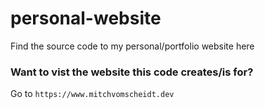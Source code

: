 # personal-website
Find the source code to my personal/portfolio website here

### Want to vist the website this code creates/is for?
Go to `https://www.mitchvomscheidt.dev`
